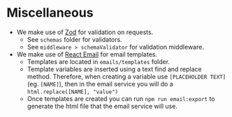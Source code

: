 # Miscellaneous

- We make use of [Zod](https://zod.dev/) for validation on requests.
  - See `schemas` folder for validators.
  - See `middleware > schemaValidator` for validation middleware.
    <br />
- We make use of [React Email](https://react.email/) for email templates.
  - Templates are located in `emails/templates` folder.
  - Template variables are inserted using a text find and replace method. Therefore, when creating a variable use `[PLACEHOLDER TEXT]` (eg. `[NAME]`), then in the email service you will do a `html.replace([NAME], "value")`
  - Once templates are created you can run `npm run email:export` to generate the html file that the email service will use.
